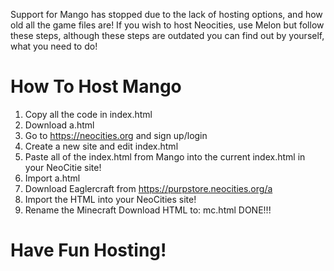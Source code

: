 Support for Mango has stopped due to the lack of hosting options, and how old all the game files are! If you wish to host Neocities, use Melon but follow these steps, although these steps are outdated you can find out by yourself, what you need to do!

# How To Host Mango
1. Copy all the code in index.html
2. Download a.html
3. Go to https://neocities.org and sign up/login
4. Create a new site and edit index.html
5. Paste all of the index.html from Mango into the current index.html in your NeoCitie site!
6. Import a.html
7. Download Eaglercraft from https://purpstore.neocities.org/a
8. Import the HTML into your NeoCities site!
9. Rename the Minecraft Download HTML to: mc.html
DONE!!!

# Have Fun Hosting!
